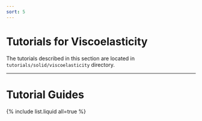 ```yaml
---
sort: 5
---
```


# Tutorials for Viscoelasticity

The tutorials described in this section are located in `tutorials/solid/viscoelasticity` directory.

---

# Tutorial Guides

{% include list.liquid all=true %}
